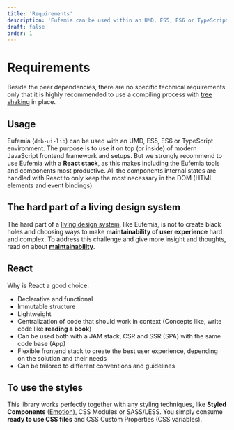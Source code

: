 ```yaml
---
title: 'Requirements'
description: 'Eufemia can be used within an UMD, ES5, ES6 or TypeScript environment. The purpose is to use it on top (or inside) of modern JavaScript frontend framework and setups.'
draft: false
order: 1
---
```


# Requirements

Beside the peer dependencies, there are no specific technical requirements only that it is highly recommended to use a compiling process with [tree shaking]() in place.

## Usage

Eufemia (`dnb-ui-lib`) can be used with an UMD, ES5, ES6 or TypeScript environment. The purpose is to use it on top (or inside) of modern JavaScript frontend framework and setups. But we strongly recommend to use Eufemia with a **React stack**, as this makes including the Eufemia tools and components most productive. All the components internal states are handled with React to only keep the most necessary in the DOM (HTML elements and event bindings).

## The hard part of a living design system

The hard part of a [living design system](/uilib/getting-started/living-system), like Eufemia, is not to create black holes and choosing ways to make **maintainability of user experience** hard and complex. To address this challenge and give more insight and thoughts, read on about [**maintainability**](/uilib/getting-started/maintainability).

## React

Why is React a good choice:

- Declarative and functional
- Immutable structure
- Lightweight
- Centralization of code that should work in context (Concepts like, write code like **reading a book**)
- Can be used both with a JAM stack, CSR and SSR (SPA) with the same code base (App)
- Flexible frontend stack to create the best user experience, depending on the solution and their needs
- Can be tailored to different conventions and guidelines

## To use the styles

This library works perfectly together with any styling techniques, like **Styled Components** ([Emotion](https://emotion.sh)), CSS Modules or SASS/LESS. You simply consume **ready to use CSS files** and CSS Custom Properties (CSS variables).
